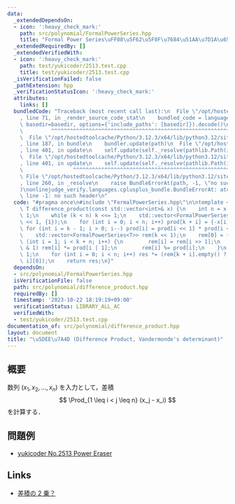```yaml
---
data:
  _extendedDependsOn:
  - icon: ':heavy_check_mark:'
    path: src/polynomial/FormalPowerSeries.hpp
    title: "Formal Power Series\uFF08\u5F62\u5F0F\u7684\u51AA\u7D1A\u6570\uFF09"
  _extendedRequiredBy: []
  _extendedVerifiedWith:
  - icon: ':heavy_check_mark:'
    path: test/yukicoder/2513.test.cpp
    title: test/yukicoder/2513.test.cpp
  _isVerificationFailed: false
  _pathExtension: hpp
  _verificationStatusIcon: ':heavy_check_mark:'
  attributes:
    links: []
  bundledCode: "Traceback (most recent call last):\n  File \"/opt/hostedtoolcache/Python/3.12.3/x64/lib/python3.12/site-packages/onlinejudge_verify/documentation/build.py\"\
    , line 71, in _render_source_code_stat\n    bundled_code = language.bundle(stat.path,\
    \ basedir=basedir, options={'include_paths': [basedir]}).decode()\n          \
    \         ^^^^^^^^^^^^^^^^^^^^^^^^^^^^^^^^^^^^^^^^^^^^^^^^^^^^^^^^^^^^^^^^^^^^^^^^^^^^^^^^^\n\
    \  File \"/opt/hostedtoolcache/Python/3.12.3/x64/lib/python3.12/site-packages/onlinejudge_verify/languages/cplusplus.py\"\
    , line 187, in bundle\n    bundler.update(path)\n  File \"/opt/hostedtoolcache/Python/3.12.3/x64/lib/python3.12/site-packages/onlinejudge_verify/languages/cplusplus_bundle.py\"\
    , line 401, in update\n    self.update(self._resolve(pathlib.Path(included), included_from=path))\n\
    \  File \"/opt/hostedtoolcache/Python/3.12.3/x64/lib/python3.12/site-packages/onlinejudge_verify/languages/cplusplus_bundle.py\"\
    , line 401, in update\n    self.update(self._resolve(pathlib.Path(included), included_from=path))\n\
    \                ^^^^^^^^^^^^^^^^^^^^^^^^^^^^^^^^^^^^^^^^^^^^^^^^^^^^^^^^^\n \
    \ File \"/opt/hostedtoolcache/Python/3.12.3/x64/lib/python3.12/site-packages/onlinejudge_verify/languages/cplusplus_bundle.py\"\
    , line 260, in _resolve\n    raise BundleErrorAt(path, -1, \"no such header\"\
    )\nonlinejudge_verify.languages.cplusplus_bundle.BundleErrorAt: atcoder/convolution:\
    \ line -1: no such header\n"
  code: "#pragma once\n#include \"FormalPowerSeries.hpp\"\n\ntemplate <typename T>\
    \ T difference_product(const std::vector<int>& x) {\n    int n = x.size(), k =\
    \ 1;\n    while (k < n) k <<= 1;\n    std::vector<FormalPowerSeries<T>> prod(k\
    \ << 1, {1});\n    for (int i = 0; i < n; i++) prod[k + i] = {-x[i], 1};\n   \
    \ for (int i = k - 1; i > 0; i--) prod[i] = prod[i << 1] * prod[i << 1 | 1];\n\
    \    std::vector<FormalPowerSeries<T>> rem(k << 1);\n    rem[0] = {1};\n    for\
    \ (int i = 1; i < k + n; i++) {\n        rem[i] = rem[i >> 1];\n        if (~i\
    \ & 1) rem[i] *= prod[i | 1];\n        rem[i] %= prod[i];\n    }\n    T res =\
    \ 1;\n    for (int i = 0; i < n; i++) res *= (rem[k + i].empty() ? 0 : rem[k +\
    \ i][0]);\n    return res;\n}"
  dependsOn:
  - src/polynomial/FormalPowerSeries.hpp
  isVerificationFile: false
  path: src/polynomial/difference_product.hpp
  requiredBy: []
  timestamp: '2023-10-22 18:19:19+09:00'
  verificationStatus: LIBRARY_ALL_AC
  verifiedWith:
  - test/yukicoder/2513.test.cpp
documentation_of: src/polynomial/difference_product.hpp
layout: document
title: "\u5DEE\u7A4D (Difference Product, Vandermonde's determinant)"
---
```


## 概要
数列 $(x_1, x_2, \dots , x_n)$ を入力として，差積
$$
\Prod_{1 \leq i < j \leq n} (x_j - x_i)
$$
を計算する．

## 問題例
- [yukicoder No.2513 Power Eraser](https://yukicoder.me/problems/no/2513)

## Links
- [差積の $2$ 乗？](https://x.com/maspy_stars/status/1715375727460401307?s=20)